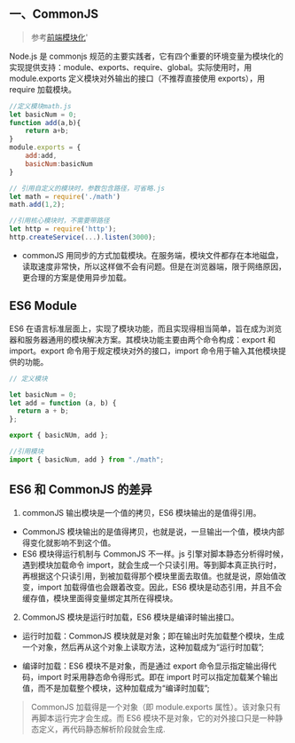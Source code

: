 ## 一、CommonJS

> 参考[前端模块化](https://juejin.im/post/5aaa37c8f265da23945f365c)'

Node.js 是 commonjs 规范的主要实践者，它有四个重要的环境变量为模块化的实现提供支持：module、exports、require、global。实际使用时，用 module.exports 定义模块对外输出的接口（不推荐直接使用 exports），用 require 加载模块。

```js
//定义模块math.js
let basicNum = 0;
function add(a,b){
    return a+b;
}
module.exports = {
    add:add,
    basicNum:basicNum
}

// 引用自定义的模块时，参数包含路径，可省略.js
let math = require('./math')
math.add(1,2);

//引用核心模块时，不需要带路径
let http = require('http');
http.createService(...).listen(3000);
```

- commonJS 用同步的方式加载模块。在服务端，模块文件都存在本地磁盘，读取速度非常快，所以这样做不会有问题。但是在浏览器端，限于网络原因，更合理的方案是使用异步加载。

## ES6 Module

ES6 在语言标准层面上，实现了模块功能，而且实现得相当简单，旨在成为浏览器和服务器通用的模块解决方案。其模块功能主要由两个命令构成：export 和 import。export 命令用于规定模块对外的接口，import 命令用于输入其他模块提供的功能。

```js
// 定义模块

let basicNum = 0;
let add = function (a, b) {
  return a + b;
};

export { basicNUm, add };

//引用模块
import { basicNum, add } from "./math";
```

## ES6 和 CommonJS 的差异

1. commonJS 输出模块是一个值的拷贝，ES6 模块输出的是值得引用。

- CommonJS 模块输出的是值得拷贝，也就是说，一旦输出一个值，模块内部得变化就影响不到这个值。
- ES6 模块得运行机制与 CommonJS 不一样。js 引擎对脚本静态分析得时候，遇到模块加载命令 import，就会生成一个只读引用。等到脚本真正执行时，再根据这个只读引用，到被加载得那个模块里面去取值。也就是说，原始值改变，import 加载得值也会跟着改变。因此，ES6 模块是动态引用，并且不会缓存值，模块里面得变量绑定其所在得模块。

2. CommonJS 模块是运行时加载，ES6 模块是编译时输出接口。

- 运行时加载：CommonJS 模块就是对象；即在输出时先加载整个模块，生成一个对象，然后再从这个对象上读取方法，这种加载成为“运行时加载”;

- 编译时加载：ES6 模块不是对象，而是通过 export 命令显示指定输出得代码，import 时采用静态命令得形式。即在 import 时可以指定加载某个输出值，而不是加载整个模块，这种加载成为“编译时加载”;

> CommonJS 加载得是一个对象（即 module.exports 属性）。该对象只有再脚本运行完才会生成。而 ES6 模块不是对象，它的对外接口只是一种静态定义，再代码静态解析阶段就会生成.
